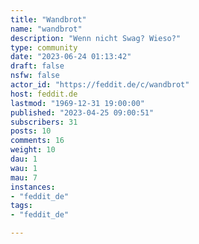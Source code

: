 ```yaml
---
title: "Wandbrot" 
name: "wandbrot"
description: "Wenn nicht Swag? Wieso?"
type: community
date: "2023-06-24 01:13:42"
draft: false
nsfw: false
actor_id: "https://feddit.de/c/wandbrot"
host: feddit.de
lastmod: "1969-12-31 19:00:00"
published: "2023-04-25 09:00:51"
subscribers: 31
posts: 10
comments: 16
weight: 10
dau: 1
wau: 1
mau: 7
instances:
- "feddit_de"
tags: 
- "feddit_de"

---
```

